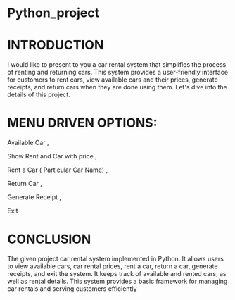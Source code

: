 # Python_project

# INTRODUCTION 

I would like to present to you a car rental system that
simplifies the process of renting and returning cars. This
system provides a user-friendly interface for customers to rent
cars, view available cars and their prices, generate receipts,
and return cars when they are done using them. Let's dive into
the details of this project.

# MENU DRIVEN OPTIONS:

 Available Car ,​
 
 Show Rent and Car with price ,
 
 Rent a Car ( Particular Car Name) ,
 
 Return Car ,
 
 Generate Receipt ,
 
 Exit

 # CONCLUSION
 
 The given project car rental system implemented in 
 Python. 
 It allows users to view available cars, car rental prices, 
 rent a car, return a car, generate receipts, and exit the 
 system. 
 It keeps track of available and rented cars, as well as 
 rental details. 
 This system provides a basic framework for managing car 
 rentals and serving customers efficiently

